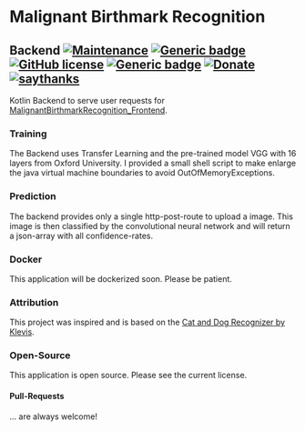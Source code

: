 # Malignant Birthmark Recognition 
## Backend [![Maintenance](https://img.shields.io/badge/Maintained%3F-no-red.svg)](https://bitbucket.org/lbesson/ansi-colors) [![Generic badge](https://img.shields.io/badge/In-KOTLIN-ORANGE.svg)](https://kotlinlang.org/) [![GitHub license](https://img.shields.io/github/license/wsdt/MalignantBirthmarkRecognition_Backend.svg)](https://github.com/wsdt/MalignantBirthmarkRecognition_Backend/blob/master/LICENSE) [![Generic badge](https://img.shields.io/badge/Docker-Compatible-blue.svg)](https://www.docker.com/) [![Donate](https://img.shields.io/badge/Donate-Pay%20me%20a%20coffee-3cf)](https://github.com/wsdt/Global/wiki/Donation) [![saythanks](https://img.shields.io/badge/say-thanks-ff69b4.svg)](https://saythanks.io/to/kevin.riedl.privat%40gmail.com)

Kotlin Backend to serve user requests for [MalignantBirthmarkRecognition_Frontend](https://github.com/wsdt/malignantbirthmarkrecognition_frontend).

### Training
The Backend uses Transfer Learning and the pre-trained model VGG with 16 layers from Oxford University. 
I provided a small shell script to make enlarge the java virtual machine boundaries to avoid OutOfMemoryExceptions. 

### Prediction
The backend provides only a single http-post-route to upload a image. This image is then classified by the 
convolutional neural network and will return a json-array with all confidence-rates. 

### Docker
This application will be dockerized soon. Please be patient. 

### Attribution
This project was inspired and is based on the [Cat and Dog Recognizer by Klevis](https://github.com/klevis/CatAndDogRecognizer). 

### Open-Source
This application is open source. Please see the current license. 

#### Pull-Requests
... are always welcome! 
